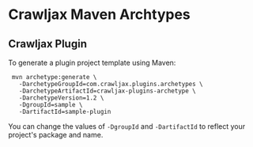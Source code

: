 Crawljax Maven Archtypes
========================

Crawljax Plugin
---------------

To generate a plugin project template using Maven:

     mvn archetype:generate \
       -DarchetypeGroupId=com.crawljax.plugins.archetypes \
       -DarchetypeArtifactId=crawljax-plugins-archetype \
       -DarchetypeVersion=1.2 \
       -DgroupId=sample \
       -DartifactId=sample-plugin

       
You can change the values of ``-DgroupId`` and ``-DartifactId`` to reflect your project's package and name. 
